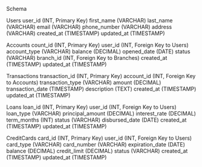 Schema

Users
user_id (INT, Primary Key)
first_name (VARCHAR)
last_name (VARCHAR)
email (VARCHAR)
phone_number (VARCHAR)
address (VARCHAR)
created_at (TIMESTAMP)
updated_at (TIMESTAMP)

Accounts
count_id (INT, Primary Key)
user_id (INT, Foreign Key to Users)
account_type (VARCHAR)
balance (DECIMAL)
opened_date (DATE)
status (VARCHAR)
branch_id (INT, Foreign Key to Branches)
created_at (TIMESTAMP)
updated_at (TIMESTAMP)

Transactions
transaction_id (INT, Primary Key)
account_id (INT, Foreign Key to Accounts)
transaction_type (VARCHAR)
amount (DECIMAL)
transaction_date (TIMESTAMP)
description (TEXT)
created_at (TIMESTAMP)
updated_at (TIMESTAMP)

Loans
loan_id (INT, Primary Key)
user_id (INT, Foreign Key to Users)
loan_type (VARCHAR)
principal_amount (DECIMAL)
interest_rate (DECIMAL)
term_months (INT)
status (VARCHAR)
disbursed_date (DATE)
created_at (TIMESTAMP)
updated_at (TIMESTAMP)

CreditCards
card_id (INT, Primary Key)
user_id (INT, Foreign Key to Users)
card_type (VARCHAR)
card_number (VARCHAR)
expiration_date (DATE)
balance (DECIMAL)
credit_limit (DECIMAL)
status (VARCHAR)
created_at (TIMESTAMP)
updated_at (TIMESTAMP)
